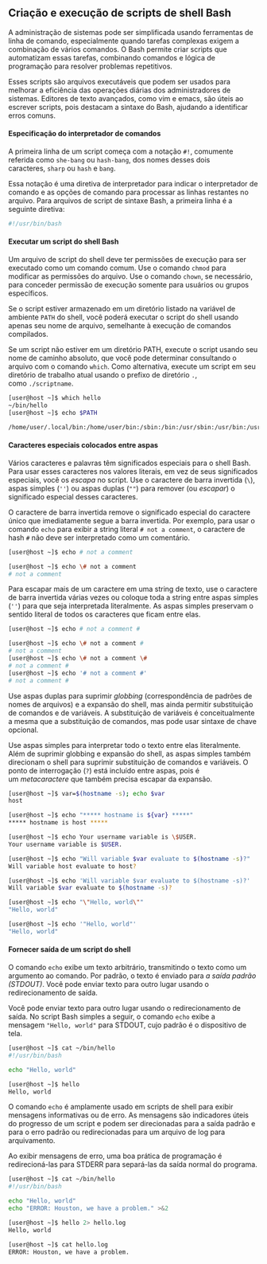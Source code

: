 ## Criação e execução de scripts de shell Bash

A administração de sistemas pode ser simplificada usando ferramentas de linha de comando, especialmente quando tarefas complexas exigem a combinação de vários comandos. O Bash permite criar scripts que automatizam essas tarefas, combinando comandos e lógica de programação para resolver problemas repetitivos.

Esses scripts são arquivos executáveis que podem ser usados para melhorar a eficiência das operações diárias dos administradores de sistemas. Editores de texto avançados, como vim e emacs, são úteis ao escrever scripts, pois destacam a sintaxe do Bash, ajudando a identificar erros comuns.

#### Especificação do interpretador de comandos

A primeira linha de um script começa com a notação `#!`, comumente referida como `she-bang` ou `hash-bang`, dos nomes desses dois caracteres, `sharp` ou `hash` e `bang`.

Essa notação é uma diretiva de interpretador para indicar o interpretador de comando e as opções de comando para processar as linhas restantes no arquivo. Para arquivos de script de sintaxe Bash, a primeira linha é a seguinte diretiva:

```bash
#!/usr/bin/bash
```

#### Executar um script do shell Bash
Um arquivo de script do shell deve ter permissões de execução para ser executado como um comando comum. Use o comando `chmod` para modificar as permissões do arquivo. Use o comando `chown`, se necessário, para conceder permissão de execução somente para usuários ou grupos específicos.

Se o script estiver armazenado em um diretório listado na variável de ambiente `PATH` do shell, você poderá executar o script do shell usando apenas seu nome de arquivo, semelhante à execução de comandos compilados.

Se um script não estiver em um diretório PATH, execute o script usando seu nome de caminho absoluto, que você pode determinar consultando o arquivo com o comando `which`. Como alternativa, execute um script em seu diretório de trabalho atual usando o prefixo de diretório `.`, como `./﻿scriptname`.

```sh
[user@host ~]$ which hello
~/bin/hello
[user@host ~]$ echo $PATH

/home/user/.local/bin:/home/user/bin:/sbin:/bin:/usr/sbin:/usr/bin:/usr/local/sbin:/usr/local/bin
```

#### Caracteres especiais colocados entre aspas
Vários caracteres e palavras têm significados especiais para o shell Bash. Para usar esses caracteres nos valores literais, em vez de seus significados especiais, você os _escapa_ no script. Use o caractere de barra invertida (`\`), aspas simples (`''`) ou aspas duplas (`""`) para remover (ou _escapar_) o significado especial desses caracteres.

O caractere de barra invertida remove o significado especial do caractere único que imediatamente segue a barra invertida. Por exemplo, para usar o comando `echo` para exibir a string literal `# not a comment`, o caractere de hash `#` não deve ser interpretado como um comentário.

```sh
[user@host ~]$ echo # not a comment

[user@host ~]$ echo \# not a comment
# not a comment
```

Para escapar mais de um caractere em uma string de texto, use o caractere de barra invertida várias vezes ou coloque toda a string entre aspas simples (`''`) para que seja interpretada literalmente. As aspas simples preservam o sentido literal de todos os caracteres que ficam entre elas.

```sh
[user@host ~]$ echo # not a comment #

[user@host ~]$ echo \# not a comment #
# not a comment
[user@host ~]$ echo \# not a comment \#
# not a comment #
[user@host ~]$ echo '# not a comment #'
# not a comment #
```

Use aspas duplas para suprimir _globbing_ (correspondência de padrões de nomes de arquivos) e a expansão do shell, mas ainda permitir substituição de comandos e de variáveis. A substituição de variáveis é conceitualmente a mesma que a substituição de comandos, mas pode usar sintaxe de chave opcional.

Use aspas simples para interpretar todo o texto entre elas literalmente. Além de suprimir globbing e expansão do shell, as aspas simples também direcionam o shell para suprimir substituição de comandos e variáveis. O ponto de interrogação (`?`) está incluído entre aspas, pois é um _metacaractere_ que também precisa escapar da expansão.

```sh
[user@host ~]$ var=$(hostname -s); echo $var
host

[user@host ~]$ echo "***** hostname is ${var} *****"
***** hostname is host *****

[user@host ~]$ echo Your username variable is \$USER.
Your username variable is $USER.

[user@host ~]$ echo "Will variable $var evaluate to $(hostname -s)?"
Will variable host evaluate to host?

[user@host ~]$ echo 'Will variable $var evaluate to $(hostname -s)?'
Will variable $var evaluate to $(hostname -s)?

[user@host ~]$ echo "\"Hello, world\""
"Hello, world"

[user@host ~]$ echo '"Hello, world"'
"Hello, world"
```

#### Fornecer saída de um script do shell
O comando `echo` exibe um texto arbitrário, transmitindo o texto como um argumento ao comando. Por padrão, o texto é enviado para _a saída padrão (STDOUT)_. Você pode enviar texto para outro lugar usando o redirecionamento de saída.

Você pode enviar texto para outro lugar usando o redirecionamento de saída. No script Bash simples a seguir, o comando `echo` exibe a mensagem `"Hello, world"` para STDOUT, cujo padrão é o dispositivo de tela.

```sh
[user@host ~]$ cat ~/bin/hello
#!/usr/bin/bash

echo "Hello, world"

[user@host ~]$ hello
Hello, world
```

O comando `echo` é amplamente usado em scripts de shell para exibir mensagens informativas ou de erro. As mensagens são indicadores úteis do progresso de um script e podem ser direcionadas para a saída padrão e para o erro padrão ou redirecionadas para um arquivo de log para arquivamento.

Ao exibir mensagens de erro, uma boa prática de programação é redirecioná-las para STDERR para separá-las da saída normal do programa.

```sh
[user@host ~]$ cat ~/bin/hello
#!/usr/bin/bash

echo "Hello, world"
echo "ERROR: Houston, we have a problem." >&2

[user@host ~]$ hello 2> hello.log
Hello, world

[user@host ~]$ cat hello.log
ERROR: Houston, we have a problem.
```
